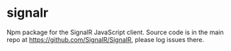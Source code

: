 signalr
=============

Npm package for the SignalR JavaScript client. Source code is in the main repo at https://github.com/SignalR/SignalR, please log issues there.
